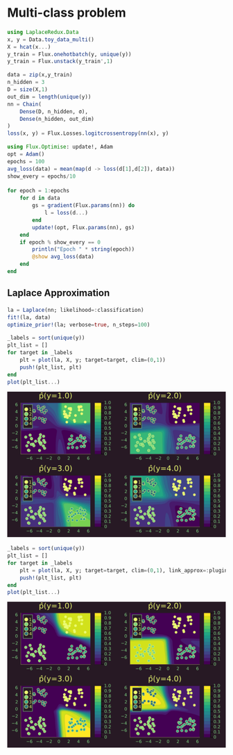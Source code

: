 # Multi-class problem

``` julia
using LaplaceRedux.Data
x, y = Data.toy_data_multi()
X = hcat(x...)
y_train = Flux.onehotbatch(y, unique(y))
y_train = Flux.unstack(y_train',1)
```

``` julia
data = zip(x,y_train)
n_hidden = 3
D = size(X,1)
out_dim = length(unique(y))
nn = Chain(
    Dense(D, n_hidden, σ),
    Dense(n_hidden, out_dim)
)  
loss(x, y) = Flux.Losses.logitcrossentropy(nn(x), y)
```

``` julia
using Flux.Optimise: update!, Adam
opt = Adam()
epochs = 100
avg_loss(data) = mean(map(d -> loss(d[1],d[2]), data))
show_every = epochs/10

for epoch = 1:epochs
    for d in data
        gs = gradient(Flux.params(nn)) do
            l = loss(d...)
        end
        update!(opt, Flux.params(nn), gs)
    end
    if epoch % show_every == 0
        println("Epoch " * string(epoch))
        @show avg_loss(data)
    end
end
```

## Laplace Approximation

``` julia
la = Laplace(nn; likelihood=:classification)
fit!(la, data)
optimize_prior!(la; verbose=true, n_steps=100)
```

``` julia
_labels = sort(unique(y))
plt_list = []
for target in _labels
    plt = plot(la, X, y; target=target, clim=(0,1))
    push!(plt_list, plt)
end
plot(plt_list...)
```

![](multi_files/figure-commonmark/cell-7-output-1.svg)

``` julia
_labels = sort(unique(y))
plt_list = []
for target in _labels
    plt = plot(la, X, y; target=target, clim=(0,1), link_approx=:plugin)
    push!(plt_list, plt)
end
plot(plt_list...)
```

![](multi_files/figure-commonmark/cell-8-output-1.svg)
